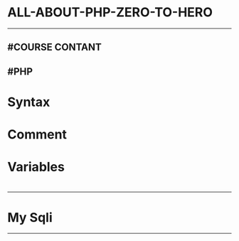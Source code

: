 # ALL-ABOUT-PHP-ZERO-TO-HERO
--------------------------------
#COURSE CONTANT
-----------------
#PHP
--------
# Syntax
# Comment 
# Variables
#
#
#
#
#
#
#
#
#
#
#
#
#
#
#
#
#
#
-----------------
# My Sqli
---------------------------
#
#
#
#
#
#
#
#
#
#
#
#
#
#
#
#
#
#
